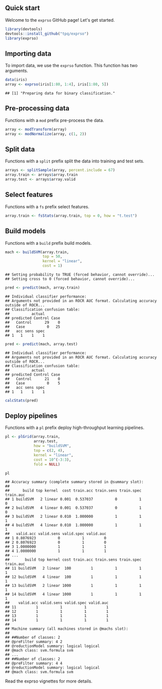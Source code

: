 <!-- README.md is generated from README.Rmd. Please edit that file -->
Quick start
-----------

Welcome to the `exprso` GitHub page! Let's get started.

``` r
library(devtools)
devtools::install_github("tpq/exprso")
library(exprso)
```

Importing data
--------------

To import data, we use the `exprso` function. This function has two arguments.

``` r
data(iris)
array <- exprso(iris[1:80, 1:4], iris[1:80, 5])
```

    ## [1] "Preparing data for binary classification."

Pre-processing data
-------------------

Functions with a `mod` prefix pre-process the data.

``` r
array <- modTransform(array)
array <- modNormalize(array, c(1, 2))
```

Split data
----------

Functions with a `split` prefix split the data into training and test sets.

``` r
arrays <- splitSample(array, percent.include = 67)
array.train <- arrays$array.train
array.test <- arrays$array.valid
```

Select features
---------------

Functions with a `fs` prefix select features.

``` r
array.train <- fsStats(array.train, top = 0, how = "t.test")
```

Build models
------------

Functions with a `build` prefix build models.

``` r
mach <- buildSVM(array.train,
                 top = 50,
                 kernel = "linear",
                 cost = 1)
```

    ## Setting probability to TRUE (forced behavior, cannot override)...
    ## Setting cross to 0 (forced behavior, cannot override)...

``` r
pred <- predict(mach, array.train)
```

    ## Individual classifier performance:
    ## Arguments not provided in an ROCR AUC format. Calculating accuracy outside of ROCR...
    ## Classification confusion table:
    ##          actual
    ## predicted Control Case
    ##   Control      29    0
    ##   Case          0   25
    ##   acc sens spec
    ## 1   1    1    1

``` r
pred <- predict(mach, array.test)
```

    ## Individual classifier performance:
    ## Arguments not provided in an ROCR AUC format. Calculating accuracy outside of ROCR...
    ## Classification confusion table:
    ##          actual
    ## predicted Control Case
    ##   Control      21    0
    ##   Case          0    5
    ##   acc sens spec
    ## 1   1    1    1

``` r
calcStats(pred)
```

Deploy pipelines
----------------

Functions with a `pl` prefix deploy high-throughput learning pipelines.

``` r
pl <- plGrid(array.train,
             array.test,
             how = "buildSVM",
             top = c(2, 4),
             kernel = "linear",
             cost = 10^(-3:3),
             fold = NULL)
```

``` r
pl
```

    ## Accuracy summary (complete summary stored in @summary slot):
    ## 
    ##      build top kernel  cost train.acc train.sens train.spec train.auc
    ## 1 buildSVM   2 linear 0.001  0.537037          0          1         0
    ## 2 buildSVM   4 linear 0.001  0.537037          0          1         0
    ## 3 buildSVM   2 linear 0.010  1.000000          1          1         1
    ## 4 buildSVM   4 linear 0.010  1.000000          1          1         1
    ##   valid.acc valid.sens valid.spec valid.auc
    ## 1 0.8076923          0          1         0
    ## 2 0.8076923          0          1         0
    ## 3 1.0000000          1          1         1
    ## 4 1.0000000          1          1         1
    ## ...
    ##       build top kernel cost train.acc train.sens train.spec train.auc
    ## 11 buildSVM   2 linear  100         1          1          1         1
    ## 12 buildSVM   4 linear  100         1          1          1         1
    ## 13 buildSVM   2 linear 1000         1          1          1         1
    ## 14 buildSVM   4 linear 1000         1          1          1         1
    ##    valid.acc valid.sens valid.spec valid.auc
    ## 11         1          1          1         1
    ## 12         1          1          1         1
    ## 13         1          1          1         1
    ## 14         1          1          1         1
    ## 
    ## Machine summary (all machines stored in @machs slot):
    ## 
    ## ##Number of classes: 2 
    ## @preFilter summary: 4 2 
    ## @reductionModel summary: logical logical 
    ## @mach class: svm.formula svm 
    ## ...
    ## ##Number of classes: 2 
    ## @preFilter summary: 4 4 
    ## @reductionModel summary: logical logical 
    ## @mach class: svm.formula svm

Read the exprso vignettes for more details.
